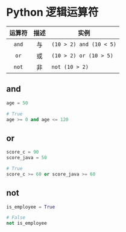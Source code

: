 # Python 逻辑运算符

运算符 | 描述 | 实例
:---: | :---: | ---
`and` | 与 | `(10 > 2) and (10 < 5)`
`or` | 或 | `(10 > 2) or (10 > 5)`
`not` | 非 | `not (10 > 2)`

## and

```python
age = 50

# True
age >= 0 and age <= 120
```

## or

```python
score_c = 90
score_java = 50

# True
score_c >= 60 or score_java >= 60
```

## not

```python
is_employee = True

# False
not is_employee
```

